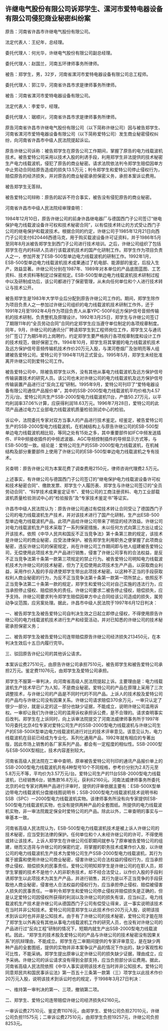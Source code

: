 ## 许继电气股份有限公司诉郑学生、漯河市爱特电器设备有限公司侵犯商业秘密纠纷案

原告：河南省许昌市许继电气股份有限公司。

法定代表人：王纪年，总经理。

委托代理人：何光华，许继电气股份有限公司副总经理。

委托代理人：赵国兰，河南五环律师事务所律师。

被告：郑学生，男，32岁，河南省漯河市爱特电器设备有限公司总工程师。

委托代理人：郭江华，河南省许昌市求是律师事务所律师。

被告：河南省漯河市爱特电器设备有限公司。

法定代表人：李爱华，经理。

委托代理人：琚顺兴，河南省许昌市求是律师事务所律师。

原告河南省许昌市许继电气股份有限公司（以下简称许继公司）因与被告郑学生、河南省漯河市爱特电器设备有限公司（以下简称爱特公司）发生商业秘密侵权纠纷，向河南省许昌市中级人民法院提起诉讼。

原告许继公司诉称：被告郑学生在原告公司工作期间，掌握了原告的电力线载波机技术。被告爱特公司采用以技术入股的利诱手段，利用郑学生非法提供的技术秘密生产电力线载波机，侵犯了原告的商业秘密。请求法院依法判令郑学生赔偿因单方中止劳动合同给原告造成的损失13.5万元；判令郑学生和爱特公司停止侵权行为，赔偿原告的经济损失，并对原告的商业秘密承担保密义务，承担本案诉讼费用。

被告郑学生无答辩。

被告爱特公司辩称：原告的起诉不符合事实，被告没有侵犯原告的商业秘密。

河南省许昌市中级人民法院经审理查明：

1984年12月10日，原告许继公司的前身许昌继电器厂与德国西门子公司签订“继电保护电力线载波设备许可权和技术秘密合同”，以有偿技术转让的方式受让西门子公司的继电保护和载波技术。根据合同的约定，许继公司于1985年12月21日向西门子公司支付620446西德马克，用于购买载波设备许可证资料，并于1986年5月至同年8月派被告郑学生到西门子公司进行技术培训。之后，许继公司组织了包括郑学生在内的科研人员进行该载波机技术的国产化研制工作。郑学生作为项目负责人之一，参加开发了ESB-500型单边电力线载波机的研制工作。1992年1月，ESB-500型单边电力线载波机技术成果通过了机电部、能源部的鉴定，后投入生产，效益显著。许继公司分别在1987年、1989年对本单位的产品底图蓝图、工艺资料、技术资料等制定过保密规定。ESB-500型单边电力线载波机技术研制过程中以及研制成功后，该公司都进行了保密管理，从未向任何单位和个人进行技术转让与技术公开。

被告郑学生是1983年大学毕业后分配到原告许继公司工作的。期间，郑学生除作为项目负责人之一参加过许继公司组织的电力线载波机技术研制工作外，还于1991年2月至1992年4月作为项目负责人从事YPC-500F6远方保护信号音频传输机的技术研制，负责整机及原理设计。1992年3月25日，郑学生与许继公司签订了期限11年的“全员劳动合同”合同约定郑学生应当遵守单位制定的各项规章制度。同年，9月，许继公司的通讯分厂聘请郑学生到工程师岗位工作，郑学生又与通讯分厂签订了为期5年的上岗聘约，约定郑学生要严格执行各项规章制度和设计工作的技术规范，做好保密工作。1994年10月，郑学生将其掌握的电力线载波机技术及远方保护信号音频传输机技术作价20万元入股，与漯河卷烟厂及张明亮等人组建被告爱特公司。爱特公司于1994年11月正式营业。1995年5月，郑学生未经批准离开许继公司到爱特公司工作。

被告爱特公司中，除被告郑学生以外，没有其他从事电力线载波机及远方保护信号传输装置技术的研究人员。该公司也未对许继公司的电力线载波机及远方保护信号传输装置产品进行过“反向工程”研制。1995年9月，爱特公司刊印了“爱特电器设备有限公司通信产品报价单”，其中的SSB-2000型电力线载波机平均价格为4.57万元/台。爱特公司共生产SSB-2000型电力线载波机11台，产值50.27万元，以平均利润率37.06%计算，应获得利润18.63万元。1996年7月28日，爱特公司的此项产品通过电力工业部电力线载波机质量检验测试中心的检验。

诉讼中，法院委托专家对双方当事人的产品进行技术鉴定。经鉴定，被告爱特公司生产的SSB-2000型电力线载波机，在机械结构上与原告许继公司的ESB-500型单边电力线载波机相比较，等同之处有15处之多，其中重要部件如IFC中频发送插件、IFR中频接收插件的中频滤波器、AGC导频控制插件的导频显示方式等，与ESB-500型一致。结论是：爱特公司生产的SSB-2000型电力线载波机，在机械结构及部分重要部件上使用了许继公司的ESB-500型单边电力线载波机之专有技术。

另查明：原告许继公司为本案花费了调查费用2150元，律师咨询代理费2.5万元。

上述事实，有许继公司与德国西门子公司签订的“继电保护电力线载波设备许可权和技术秘密合同”、缴款发票、郑学生个人履历表、郑学生与许继公司签订的“全员劳动合同”、“科学技术成果鉴定证书”、爱特公司的工商注册资料、电力工业部载波机质量检验测试中心的“检验报告”及“专家技术鉴定书”等证实。

许昌市中级人民法院认为：原告许继公司通过有偿技术转让合同受让了德国西门子公司的电力线载波机生产技术，并对该技术进行了国产化研制，生产出ESB-500型单边电力线载波机产品。此项产品给许继公司带来了明显的经济效益。许继公司对电力线载波机生产技术采取了一系列保密措施，未以任何方式向第三方出让或公开该技术。依照《中华人民共和国反不正当竞争法》第十条第三款的规定，该技术是许继公司的商业秘密，应受法律保护。被告郑学生利用职务之便掌握了此项商业秘密，违反许继公司的保密规定，尚在许继公司工作期间即与他人组建被告爱特公司，无偿使用此项技术生产产品进行销售，侵害了许继公司享有的合法权益，是反不正当竞争法第十条第一款第三项规定的禁止行为。被告爱特公司明知电力线载波机技术为许继公司的技术秘密，但为了无偿使用此项技术生产产品，以获取商业利益，采用作价入股的手段诱使郑学生带出此项技术秘密。以这种不正当的手段获取权利人商业秘密的行为，为反不正当竞争法第十条第一款第一项所禁止，依照反不正当竞争法第二十条第一款的规定，郑学生和爱特公司对自己实施的违法行为，应当承担停止侵权、赔偿损失的责任。许继公司要求二被告停止侵权，赔偿损失，应予支持。许继公司要求判令郑学生赔偿因单方中止合同给该公司造成的损失，属劳动争议范围，应另案处理。据此，许昌市中级人民法院于1997年6月12日判决：

一、被告郑学生及被告爱特公司自判决生效之日起立即停止侵权，不得使用原告许继公司的电力线载波机技术进行生产和经营活动，并对已知悉的许继公司的技术秘密承担保密义务；

二、被告郑学生及被告爱特公司连带赔偿原告许继公司经济损失213450元，在本判决生效后十五日内履行完毕。

三、驳回原告许纪公司的其他诉公请求。

本案诉讼费27510元，由原告许继公司承担7510元，被告郑学生和被告爱特公司承担2万元。鉴定费11076元，由郑学生及爱特公司承担。

郑学生不服第一审判决，向河南省高级人民法院提起上诉。主要理由是：电力线载波机生产技术早已广为人知，不是商业秘密。爱特公司的产品在原理上采用了三次调整技术，与许继公司的产品是不同时代的不同产品。上诉人的技术股及爱特公司的产品均与许继公司没有因果关系。许继公司请求赔偿370余万元，一审只认定了很少一部分，就是认定的这一部分也缺少证据，不能成立，说明许继公司滥用诉权。一审却让我们为许继公司的滥用诉权承担诉公费，是不合理的。请求查明事实后改判。郑学生在上诉同时，向上诉审法院提交了河南法威律师事务所于1997年10月委托北京4位专家对爱特公司生产的SSB-2000型电力线载波机与许继公司生产的ESB-500X型单边电力线载波机进行对比的技术评审意见。该意见认为，电力线载波机在目前已经成为专业化、系列化通用产品，1992年就有相应的专著出版，因此市场上销售的各厂家系列产品，都会有一定程度的相似性。SSB-2000型与ESB-500X型相比，技术内容差别较大。

河南省高级人民法院在二审中查明，原审被告爱特公司刊印的通讯产品报价单上的SSB-2000型电力线载波机共有4种型号10个不同规格，参考价分别为2.8万元至5.8万元不等，平均价为3.57万元/台。爱特公司生产的11台SSB-2000型电力线载波机，已经销售6台，销售款16.8万元，获利62160元。河南法威律师事务所委托北京的4位专家对两种产品进行评审时，提供的评审依据主要有：ESB-500X型单边带电力线载波机分盘接线图说明书；SSB-2000型电力线载波机技术说明书和SSB（SPC）一2000型电力线载波机实物。该律师事务所没有向专家提供ESB-500型电力线载波机实物，也没有提供两种产品的全套图纸。所提供的电力线载波机实物，非一审法院裁定保全时爱特公司的产品。除此以外，二审查明的事实与一审基本一致。

河南省高级人民法院认为，ESB-500型电力线载波机技术是被上诉人许继公司的技术秘密，应当受到法律的保护。任何单位和个人未经许继公司的许可，不得使用或转让该技术。上诉人郑学生在许继公司任职期间就参与了原审被告爱特公司的组建，继而又违背与许继公司的保密约定，将掌握的职务技术成果作价入股，以许继公司的电力线载波机生产技术为爱特公司生产SSB-2000型电力线载波机，其行为属于披露和使用许继公司商业秘密，侵害许继公司合法权益的侵权行为，应当承担停止侵权、赔偿损失的民事责任。爱特公司明知郑学生是许继公司的在职人员，郑学生掌握的技术不是他个人的非职务技术，却不经合法受让，以作价入股的手段利诱郑学生以此项技术为其生产产品，并进行销售，其行为是以不正当竞争的手段获取他人商业秘密，侵害他人合法权益的侵权行为，应当承担停止侵权、赔偿被侵害人损失的民事责任。一审判令郑学生和爱特公司停止侵权并赔偿损失是正确的，但是认定爱特公司因侵权所获得的利润以及许继公司的损失有误，应当纠正。电力线载波机生产技术是许继公司从德国西门子公司有偿受让得来，这一事实说明该技术在当时并非公知技术。爱特公司同意郑学生以此技术作价20万元入股，说明该技术到诉讼时也并非是公知技术。由于有了许继公司的技术秘密，爱特公司才能在除了郑学生以外再没有其他从事电力线载波机工作的研究人员，也没有对许继公司的产品进行过“反向工程”研制的情况下，短期内就生产出SSB-2000型电力线载波机。因此，“郑学生的技术股及爱特公司的产品与许继公司的技术秘密没有因果关系”的抗辩理由，不能成立。郑学生在二审期间提供的专家评审意见，是在缺少两种产品的全套图纸，提供的实物并非本案争议产品的情况下作出的，缺少客观性和可比性，不能采纳。郑学生提出原审认定许继公司的损失缺少证据，理由成立，应予采纳。许继公司的诉讼请求没有得到全部支持，应当负担部分诉讼费用。据此，河南省高级人民法院依照《中华人事实说明该技术在当时并非公知技术。爱特公司同意郑民共和国民事诉讼法》第一百五十三条第一款第（三）项学生以此技术作价20万元入股，说明该技术到诉讼时也的规定，于1998年3月27日判决：

一、维持第一审判决的第一、三项，撤销第二项。

二、郑学生、爱特公司连带赔偿许继公司经济损失62160元。

一审诉讼费27510元、鉴定费11076元，由郑学生、爱特公司负担27010元，许继公司负担11575元；二审诉讼费27510元，由郑学生负担19257元，许继公司负担8253元。

